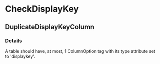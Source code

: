 ﻿---  
uid: Validator_2_39_11  
---

# CheckDisplayKey

## DuplicateDisplayKeyColumn

### Details

A table should have, at most, 1 ColumnOption tag with its type attribute set to 'displaykey'.
